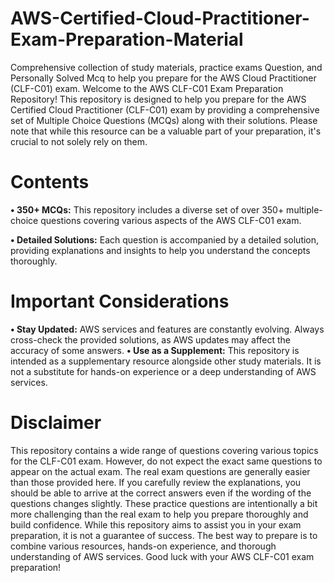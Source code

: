 # **AWS-Certified-Cloud-Practitioner-Exam-Preparation-Material**
Comprehensive collection of study materials, practice exams Question, and Personally Solved Mcq to help you prepare for the AWS Cloud Practitioner (CLF-C01) exam.
Welcome to the AWS CLF-C01 Exam Preparation Repository! This repository is designed to help you prepare for the AWS Certified Cloud Practitioner (CLF-C01)  exam by providing a 
comprehensive set of Multiple Choice Questions (MCQs) along with their solutions. Please note that while this resource can be a valuable part of your preparation, it's crucial to not solely rely on them.

# Contents
**•	350+ MCQs:** This repository includes a diverse set of over 350+ multiple-choice questions covering various aspects of the AWS CLF-C01 exam.

**•	Detailed Solutions:** Each question is accompanied by a detailed solution, providing explanations and insights to help you understand the concepts thoroughly.

# Important Considerations
**•	Stay Updated:** AWS services and features are constantly evolving. Always cross-check the provided solutions, as AWS updates may affect the accuracy of some answers.
**•	Use as a Supplement:** This repository is intended as a supplementary resource alongside other study materials. It is not a substitute for hands-on experience or a deep understanding of AWS services.

# Disclaimer
This repository contains a wide range of questions covering various topics for the CLF-C01 exam. However, do not expect the exact same questions to appear on the actual exam. The real exam questions are generally easier than those provided here. If you carefully review the explanations, you should be able to arrive at the correct answers even if the wording of the questions changes slightly. These practice questions are intentionally a bit more challenging than the real exam to help you prepare thoroughly and build confidence.
While this repository aims to assist you in your exam preparation, it is not a guarantee of success. The best way to prepare is to combine various resources, hands-on experience, and thorough understanding of AWS services.
Good luck with your AWS CLF-C01 exam preparation!

